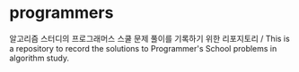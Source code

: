 # programmers

알고리즘 스터디의 프로그래머스 스쿨 문제 풀이를 기록하기 위한 리포지토리 / This is a repository to record the solutions to Programmer's School problems in algorithm study.
